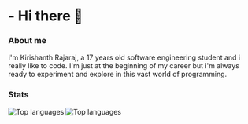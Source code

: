 # - Hi there 👋

### About me

I'm Kirishanth Rajaraj, a 17 years old software engineering student and i really like to code.
I'm just at the beginning of my career but i'm always ready to experiment and explore in this vast world of programming.

### Stats
<a href="https://github.com/KirishanthRajaraj">
  <img align="left" alt="Top languages" src="https://github-readme-stats.vercel.app/api?username=KirishanthRajaraj&show_icons=true&theme=tokyonight">
</a>
<a href="https://github.com/KirishanthRajaraj">
  <img align="left" alt="Top languages" src="https://github-readme-stats.vercel.app/api/top-langs/?username=KirishanthRajaraj&show_icons=true&theme=tokyonight">
</a>

